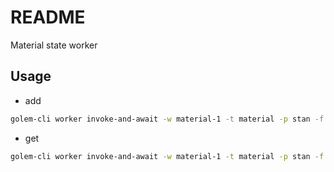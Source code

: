 # README

Material state worker



## Usage

- add

```sh
golem-cli worker invoke-and-await -w material-1 -t material -p stan -f golem:template/api/add -j '[{"name": "foo"}]'
```

- get

```sh
golem-cli worker invoke-and-await -w material-1 -t material -p stan -f golem:template/api/get -j '["123"]'
```
